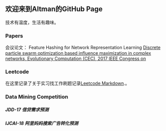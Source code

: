 ## 欢迎来到Altman的GitHub Page

技术有温度，生活有趣味。

### Papers
会议论文：
Feature Hashing for Network Representation Learning
[Discrete particle swarm optimization based influence maximization in complex networks, Evolutionary Computation (CEC), 2017 IEEE Congress on](https://ieeexplore.ieee.org/document/7969351/)

### Leetcode

在这里记录了关于实习找工作刷题记录[Leetcode Markdown](https://github.com/altmanWang/Offer-Solution).。

### Data Mining Competition

##### JDD-17 信贷需求预测
##### IJCAI-18 阿里妈妈搜索广告转化预测




